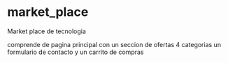 # market_place

Market place de tecnologia

comprende de pagina principal con un seccion de ofertas 4 categorias un formulario de contacto y un carrito de compras